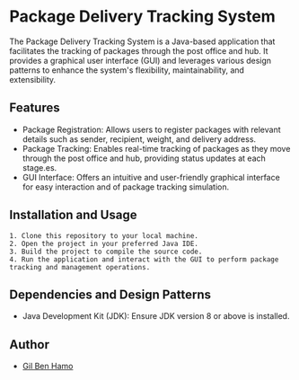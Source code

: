 # Package Delivery Tracking System

The Package Delivery Tracking System is a Java-based application that facilitates the tracking of packages through the post office and hub. It provides a graphical user interface (GUI) and leverages various design patterns to enhance the system's flexibility, maintainability, and extensibility.

## Features

- Package Registration: Allows users to register packages with relevant details such as sender, recipient, weight, and delivery address.
- Package Tracking: Enables real-time tracking of packages as they move through the post office and hub, providing status updates at each stage.es.
- GUI Interface: Offers an intuitive and user-friendly graphical interface for easy interaction and of package tracking simulation.

## Installation and Usage

    1. Clone this repository to your local machine.
    2. Open the project in your preferred Java IDE.
    3. Build the project to compile the source code.
    4. Run the application and interact with the GUI to perform package tracking and management operations.

## Dependencies and Design Patterns
- Java Development Kit (JDK): Ensure JDK version 8 or above is installed.


## Author

- [Gil Ben Hamo](https://github.com/gilbenhamo)

